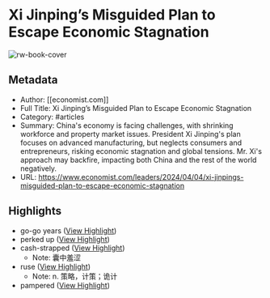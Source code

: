 # Xi Jinping’s Misguided Plan to Escape Economic Stagnation

![rw-book-cover](https://readwise-assets.s3.amazonaws.com/media/uploaded_book_covers/profile_638688/20240406_LDD001.jpg)

## Metadata
- Author: [[economist.com]]
- Full Title: Xi Jinping’s Misguided Plan to Escape Economic Stagnation
- Category: #articles
- Summary: China's economy is facing challenges, with shrinking workforce and property market issues. President Xi Jinping's plan focuses on advanced manufacturing, but neglects consumers and entrepreneurs, risking economic stagnation and global tensions. Mr. Xi's approach may backfire, impacting both China and the rest of the world negatively.
- URL: https://www.economist.com/leaders/2024/04/04/xi-jinpings-misguided-plan-to-escape-economic-stagnation

## Highlights
- go-go years ([View Highlight](https://read.readwise.io/read/01htqamrc53ynn0x2bxtn9d7zt))
- perked up ([View Highlight](https://read.readwise.io/read/01htqanez5ybght1xqwcwx2135))
- cash-strapped ([View Highlight](https://read.readwise.io/read/01htqaqhnwnc42pa4jkak37r7z))
    - Note: 囊中羞涩
- ruse ([View Highlight](https://read.readwise.io/read/01htqat5wbya79b7rnbdf1x3ya))
    - Note: n. 策略，计策；诡计
- pampered ([View Highlight](https://read.readwise.io/read/01htqbabhgwh9jx02sy32zybp2))
